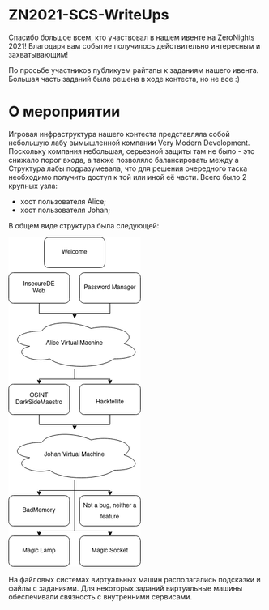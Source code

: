 # ZN2021-SCS-WriteUps
Спасибо большое всем, кто участвовал в нашем ивенте на ZeroNights 2021!
Благодаря вам событие получилось действительно интересным и захватывающим!  

По просьбе участников публикуем райтапы к заданиям нашего ивента. Большая часть заданий была решена в ходе контеста, но не все :)

# О мероприятии

Игровая инфраструктура нашего контеста представляла собой небольшую лабу вымышленной компании Very Modern Development. Поскольку компания небольшая, серьезной защиты там не было - это снижало порог входа, а также позволяло балансировать между а
Структура лабы подразумевала, что для решения очередного таска необходимо получить доступ к той или иной её части. Всего было 2 крупных узла:  
- хост пользователя Alice;  
- хост пользователя Johan;  

В общем виде структура была следующей:

[![LabStruct](/LabStruct.png "Lab struct")](https://github.com/z0ok/ZN2021-SCS-WriteUps/blob/z0ok_parts/LabStruct.png)  

На файловых системах виртуальных машин располагались подсказки и файлы с заданиями. Для некоторых заданий виртуальные машины обеспечивали связность с внутренними сервисами.
